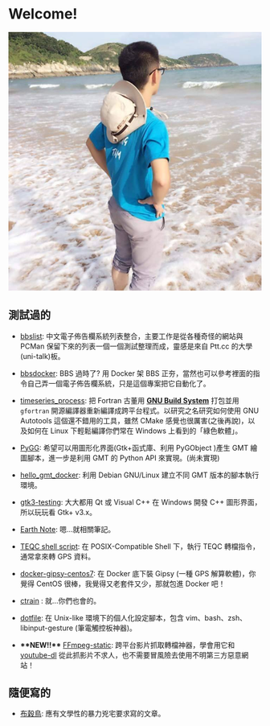 # Welcome!

<img src="images/photo.jpg" alt="I don't know what it is" height="50%"/>

## 測試過的

* [bbslist](https://bbslist.github.io): 中文電子佈告欄系統列表整合，主要工作是從各種奇怪的網站與 PCMan 保留下來的列表一個一個測試整理而成，靈感是來自 Ptt.cc 的大學(uni-talk)板。

* [bbsdocker](https://github.com/bbsdocker): BBS 過時了? 用 Docker 架 BBS 正夯，當然也可以參考裡面的指令自己弄一個電子佈告欄系統，只是這個專案把它自動化了。

* [timeseries_process](https://github.com/sean0921/timeseries_process): 把 Fortran 古董用 [**GNU Build System**](https://en.wikipedia.org/wiki/GNU_Build_System) 打包並用 `gfortran` 開源編譯器重新編譯成跨平台程式。以研究之名研究如何使用 GNU Autotools 這個還不錯用的工具，雖然 CMake 感覺也很厲害(之後再說)，以及如何在 Linux 下輕鬆編譯你們常在 Windows 上看到的「綠色軟體」。

* [PyGG](https://github.com/sean0921/PyGG): 希望可以用圖形化界面(Gtk+函式庫、利用 PyGObject )產生 GMT 繪圖腳本，進一步是利用 GMT 的 Python API 來實現。(尚未實現)

* [hello_gmt_docker](https://github.com/sean0921/hello_gmt_docker): 利用 Debian GNU/Linux 建立不同 GMT 版本的腳本執行環境。

* [gtk3-testing](https://github.com/sean0921/gtk3-testing): 大大都用 Qt 或 Visual C++ 在 Windows 開發 C++ 圖形界面，所以玩玩看 Gtk+ v3.x。

* [Earth Note](https://earthnote.github.io): 嗯...就相關筆記。

* [TEQC shell script](https://github.com/sean0921/teqc_sh_script): 在 POSIX-Compatible Shell 下，執行 TEQC 轉檔指令，通常拿來轉 GPS 資料。

* [docker-gipsy-centos7](https://github.com/sean0921/docker-gipsy-centos7): 在 Docker 底下裝 Gipsy (一種 GPS 解算軟體)，你覺得 CentOS 很棒，我覺得又老套件又少，那就包進 Docker 吧！

* [ctrain](https://github.com/sean0921/ctrain) : 就...你們也會的。

* [dotfile](https://github.com/sean0921/dotfile): 在 Unix-like 環境下的個人化設定腳本，包含 vim、bash、zsh、libinput-gesture (筆電觸控板神器)。

* **\*\*NEW!!\*\*** [FFmpeg-static](http://myweb.ncku.edu.tw/~c44046040/ffmpeg-static/): 跨平台影片抓取轉檔神器，學會用它和 [youtube-dl](https://yt-dl.org) 從此抓影片不求人，也不需要冒風險去使用不明第三方惡意網站！

## 隨便寫的

* [布穀鳥](articles/cuckoo): 應有文學性的暴力兇宅要求寫的文章。
